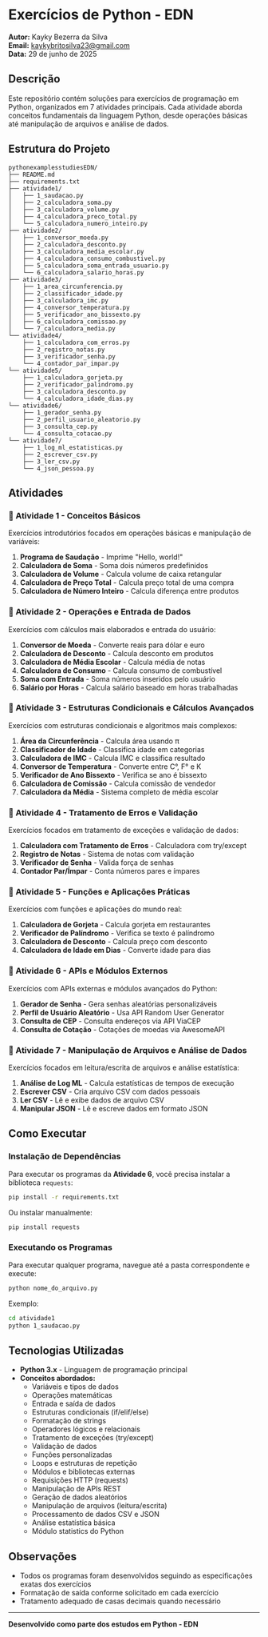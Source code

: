 # Exercícios de Python - EDN

**Autor:** Kayky Bezerra da Silva  
**Email:** kaykybritosilva23@gmail.com  
**Data:** 29 de junho de 2025

## Descrição

Este repositório contém soluções para exercícios de programação em Python, organizados em 7 atividades principais. Cada atividade aborda conceitos fundamentais da linguagem Python, desde operações básicas até manipulação de arquivos e análise de dados.

## Estrutura do Projeto

```
pythonexamplesstudiesEDN/
├── README.md
├── requirements.txt
├── atividade1/
│   ├── 1_saudacao.py
│   ├── 2_calculadora_soma.py
│   ├── 3_calculadora_volume.py
│   ├── 4_calculadora_preco_total.py
│   └── 5_calculadora_numero_inteiro.py
├── atividade2/
│   ├── 1_conversor_moeda.py
│   ├── 2_calculadora_desconto.py
│   ├── 3_calculadora_media_escolar.py
│   ├── 4_calculadora_consumo_combustivel.py
│   ├── 5_calculadora_soma_entrada_usuario.py
│   └── 6_calculadora_salario_horas.py
├── atividade3/
│   ├── 1_area_circunferencia.py
│   ├── 2_classificador_idade.py
│   ├── 3_calculadora_imc.py
│   ├── 4_conversor_temperatura.py
│   ├── 5_verificador_ano_bissexto.py
│   ├── 6_calculadora_comissao.py
│   └── 7_calculadora_media.py
└── atividade4/
    ├── 1_calculadora_com_erros.py
    ├── 2_registro_notas.py
    ├── 3_verificador_senha.py
    └── 4_contador_par_impar.py
└── atividade5/
    ├── 1_calculadora_gorjeta.py
    ├── 2_verificador_palindromo.py
    ├── 3_calculadora_desconto.py
    └── 4_calculadora_idade_dias.py
└── atividade6/
    ├── 1_gerador_senha.py
    ├── 2_perfil_usuario_aleatorio.py
    ├── 3_consulta_cep.py
    └── 4_consulta_cotacao.py
└── atividade7/
    ├── 1_log_ml_estatisticas.py
    ├── 2_escrever_csv.py
    ├── 3_ler_csv.py
    └── 4_json_pessoa.py
```

## Atividades

### 📁 Atividade 1 - Conceitos Básicos
Exercícios introdutórios focados em operações básicas e manipulação de variáveis:

1. **Programa de Saudação** - Imprime "Hello, world!"
2. **Calculadora de Soma** - Soma dois números predefinidos
3. **Calculadora de Volume** - Calcula volume de caixa retangular
4. **Calculadora de Preço Total** - Calcula preço total de uma compra
5. **Calculadora de Número Inteiro** - Calcula diferença entre produtos

### 📁 Atividade 2 - Operações e Entrada de Dados
Exercícios com cálculos mais elaborados e entrada do usuário:

1. **Conversor de Moeda** - Converte reais para dólar e euro
2. **Calculadora de Desconto** - Calcula desconto em produtos
3. **Calculadora de Média Escolar** - Calcula média de notas
4. **Calculadora de Consumo** - Calcula consumo de combustível
5. **Soma com Entrada** - Soma números inseridos pelo usuário
6. **Salário por Horas** - Calcula salário baseado em horas trabalhadas

### 📁 Atividade 3 - Estruturas Condicionais e Cálculos Avançados
Exercícios com estruturas condicionais e algoritmos mais complexos:

1. **Área da Circunferência** - Calcula área usando π
2. **Classificador de Idade** - Classifica idade em categorias
3. **Calculadora de IMC** - Calcula IMC e classifica resultado
4. **Conversor de Temperatura** - Converte entre C°, F° e K
5. **Verificador de Ano Bissexto** - Verifica se ano é bissexto
6. **Calculadora de Comissão** - Calcula comissão de vendedor
7. **Calculadora da Média** - Sistema completo de média escolar

### 📁 Atividade 4 - Tratamento de Erros e Validação
Exercícios focados em tratamento de exceções e validação de dados:

1. **Calculadora com Tratamento de Erros** - Calculadora com try/except
2. **Registro de Notas** - Sistema de notas com validação
3. **Verificador de Senha** - Valida força de senhas
4. **Contador Par/Ímpar** - Conta números pares e ímpares

### 📁 Atividade 5 - Funções e Aplicações Práticas
Exercícios com funções e aplicações do mundo real:

1. **Calculadora de Gorjeta** - Calcula gorjeta em restaurantes
2. **Verificador de Palíndromo** - Verifica se texto é palíndromo
3. **Calculadora de Desconto** - Calcula preço com desconto
4. **Calculadora de Idade em Dias** - Converte idade para dias

### 📁 Atividade 6 - APIs e Módulos Externos
Exercícios com APIs externas e módulos avançados do Python:

1. **Gerador de Senha** - Gera senhas aleatórias personalizáveis
2. **Perfil de Usuário Aleatório** - Usa API Random User Generator
3. **Consulta de CEP** - Consulta endereços via API ViaCEP
4. **Consulta de Cotação** - Cotações de moedas via AwesomeAPI

### 📁 Atividade 7 - Manipulação de Arquivos e Análise de Dados
Exercícios focados em leitura/escrita de arquivos e análise estatística:

1. **Análise de Log ML** - Calcula estatísticas de tempos de execução
2. **Escrever CSV** - Cria arquivo CSV com dados pessoais
3. **Ler CSV** - Lê e exibe dados de arquivo CSV
4. **Manipular JSON** - Lê e escreve dados em formato JSON

## Como Executar

### Instalação de Dependências

Para executar os programas da **Atividade 6**, você precisa instalar a biblioteca `requests`:

```bash
pip install -r requirements.txt
```

Ou instalar manualmente:
```bash
pip install requests
```

### Executando os Programas

Para executar qualquer programa, navegue até a pasta correspondente e execute:

```bash
python nome_do_arquivo.py
```

Exemplo:
```bash
cd atividade1
python 1_saudacao.py
```

## Tecnologias Utilizadas

- **Python 3.x** - Linguagem de programação principal
- **Conceitos abordados:**
  - Variáveis e tipos de dados
  - Operações matemáticas
  - Entrada e saída de dados
  - Estruturas condicionais (if/elif/else)
  - Formatação de strings
  - Operadores lógicos e relacionais
  - Tratamento de exceções (try/except)
  - Validação de dados
  - Funções personalizadas
  - Loops e estruturas de repetição
  - Módulos e bibliotecas externas
  - Requisições HTTP (requests)
  - Manipulação de APIs REST
  - Geração de dados aleatórios
  - Manipulação de arquivos (leitura/escrita)
  - Processamento de dados CSV e JSON
  - Análise estatística básica
  - Módulo statistics do Python

## Observações

- Todos os programas foram desenvolvidos seguindo as especificações exatas dos exercícios
- Formatação de saída conforme solicitado em cada exercício
- Tratamento adequado de casas decimais quando necessário

---

**Desenvolvido como parte dos estudos em Python - EDN**
